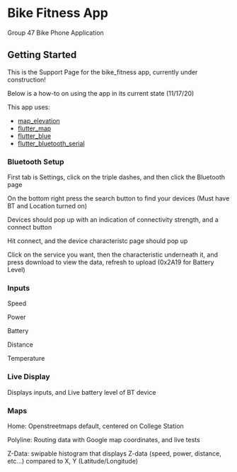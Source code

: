 # Bike Fitness App

Group 47 Bike Phone Application

## Getting Started


This is the Support Page for the bike_fitness app, currently under construction!

Below is a how-to on using the app in its current state (11/17/20)

This app uses:
- [map_elevation](https://github.com/OwnWeb/map_elevation)
- [flutter_map](https://pub.dev/packages/flutter_map)
- [flutter_blue](https://github.com/pauldemarco/flutter_blue)
- [flutter_bluetooth_serial](https://github.com/edufolly/flutter_bluetooth_serial)

### Bluetooth Setup
First tab is Settings, click on the triple dashes, and then click the Bluetooth page

On the bottom right press the search button to find your devices (Must have BT and Location turned on)

Devices should pop up with an indication of connectivity strength, and a connect button

Hit connect, and the device characteristc page should pop up

Click on the service you want, then the characteristic underneath it, and press download to view the data, refresh to upload (0x2A19 for Battery Level)


### Inputs
Speed

Power

Battery

Distance

Temperature


### Live Display
Displays inputs, and Live battery level of BT device

### Maps
Home: Openstreetmaps default, centered on College Station

Polyline: Routing data with Google map coordinates, and live tests

Z-Data: swipable histogram that displays Z-data (speed, power, distance, etc...) compared to X, Y (Latitude/Longitude)





